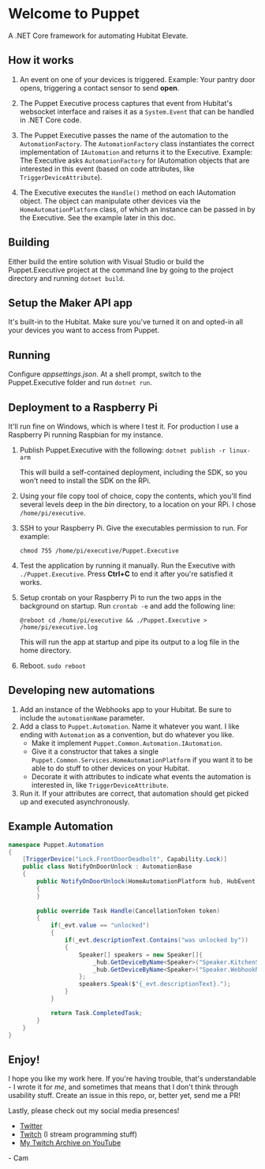 # Welcome to Puppet

A .NET Core framework for automating Hubitat Elevate.

## How it works

1. An event on one of your devices is triggered. 
    Example: Your pantry door opens, triggering a contact sensor to send **open**.

2. The Puppet Executive process captures that event from Hubitat's websocket interface and raises it as a `System.Event` that can be handled in .NET Core code. 

3. The Puppet Executive passes the name of the automation to the `AutomationFactory`. The `AutomationFactory` class instantiates the correct implementation of `IAutomation` and returns it to the Executive.
    Example: The Executive asks `AutomationFactory` for IAutomation objects that are interested in this event (based on code attributes, like `TriggerDeviceAttribute`).

4. The Executive executes the `Handle()` method on each IAutomation object. The object can manipulate other devices via the `HomeAutomationPlatform` class, of which an instance can be passed in by the Executive. See the example later in this doc.

## Building

Either build the entire solution with Visual Studio or build the Puppet.Executive project at the command line by going to the project directory and running `dotnet build`.

## Setup the Maker API app

It's built-in to the Hubitat. Make sure you've turned it on and opted-in all your devices you want to access from Puppet.

## Running

Configure *appsettings.json*. At a shell prompt, switch to the Puppet.Executive folder and run `dotnet run`.

## Deployment to a Raspberry Pi

It'll run fine on Windows, which is where I test it. For production I use a Raspberry Pi running Raspbian for my instance.

1. Publish Puppet.Executive with the following:
    `dotnet publish -r linux-arm`
    
    This will build a self-contained deployment, including the SDK, so you won't need to install the SDK on the RPi.

2. Using your file copy tool of choice, copy the contents, which you'll find several levels deep in the *bin* directory, to a location on your RPi. I chose `/home/pi/executive`.

3. SSH to your Raspberry Pi. Give the executables permission to run. For example:
    ```
    chmod 755 /home/pi/executive/Puppet.Executive
    ```

4. Test the application by running it manually. Run the Executive with `./Puppet.Executive`. Press **Ctrl+C** to end it after you're satisfied it works.

5. Setup crontab on your Raspberry Pi to run the two apps in the background on startup. Run `crontab -e` and add the following line:
    ```
    @reboot cd /home/pi/executive && ./Puppet.Executive > /home/pi/executive.log
    ```

    This will run the app at startup and pipe its output to a log file in the home directory.

6. Reboot. `sudo reboot`

## Developing new automations

1. Add an instance of the Webhooks app to your Hubitat. Be sure to include the `automationName` parameter.
2. Add a class to `Puppet.Automation`. Name it whatever you want. I like ending with `Automation` as a convention, but do whatever you like.
    * Make it implement `Puppet.Common.Automation.IAutomation`.
    * Give it a constructor that takes a single `Puppet.Common.Services.HomeAutomationPlatform` if you want it to be able to do stuff to other devices on your Hubitat.
    * Decorate it with attributes to indicate what events the automation is interested in, like `TriggerDeviceAttribute`.
3. Run it. If your attributes are correct, that automation should get picked up and executed asynchronously.

## Example Automation

```csharp
namespace Puppet.Automation
{
    [TriggerDevice("Lock.FrontDoorDeadbolt", Capability.Lock)]
    public class NotifyOnDoorUnlock : AutomationBase
    {
        public NotifyOnDoorUnlock(HomeAutomationPlatform hub, HubEvent evt) : base (hub,evt)
        {
        }
        
        public override Task Handle(CancellationToken token)
        {
            if(_evt.value == "unlocked")
            {
                if(_evt.descriptionText.Contains("was unlocked by"))
                {
                    Speaker[] speakers = new Speaker[]{
                        _hub.GetDeviceByName<Speaker>("Speaker.KitchenSpeaker") as Speaker,
                        _hub.GetDeviceByName<Speaker>("Speaker.WebhookNotifier") as Speaker
                    };
                    speakers.Speak($"{_evt.descriptionText}.");
                }
            }

            return Task.CompletedTask;
        }
    }
}
```

## Enjoy!

I hope you like my work here. If you're having trouble, that's understandable - I wrote it for *me*, and sometimes that means that I don't think through usability stuff. Create an issue in this repo, or, better yet, send me a PR!

Lastly, please check out my social media presences!

* [Twitter](https://twitter.com/camsoper)
* [Twitch](https://twitch.tv/CamDoesCoolStuff) (I stream programming stuff)
* [My Twitch Archive on YouTube](https://www.youtube.com/playlist?list=PL7390OIw2znaTPK4GGCtRnoJe1scVl5ZT)

\- Cam
